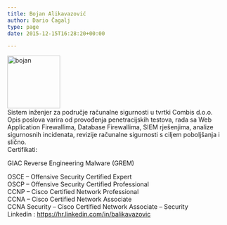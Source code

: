 ```yaml
---
title: Bojan Alikavazović
author: Dario Čagalj
type: page
date: 2015-12-15T16:28:20+00:00

---
```

<img class="alignleft wp-image-2010" src="https://i0.wp.com/www.opensource-osijek.org/wordpress/wp-content/uploads/2015/12/bojan.jpg?resize=120%2C120&#038;ssl=1" alt="bojan" width="120" height="120" srcset="https://i0.wp.com/www.opensource-osijek.org/wordpress/wp-content/uploads/2015/12/bojan.jpg?w=199&ssl=1 199w, https://i0.wp.com/www.opensource-osijek.org/wordpress/wp-content/uploads/2015/12/bojan.jpg?resize=150%2C150&ssl=1 150w, https://i0.wp.com/www.opensource-osijek.org/wordpress/wp-content/uploads/2015/12/bojan.jpg?resize=160%2C160&ssl=1 160w, https://i0.wp.com/www.opensource-osijek.org/wordpress/wp-content/uploads/2015/12/bojan.jpg?resize=320%2C320&ssl=1 320w" sizes="(max-width: 120px) 100vw, 120px" data-recalc-dims="1" />

<div>
</div>

<div>
</div>

<div>
</div>

<div>
</div>

<div>
</div>

<div>
</div>

<div>
</div>

<div>
  Sistem inženjer za područje računalne sigurnosti u tvrtki Combis d.o.o.
</div>

<div>
  Opis poslova varira od provođenja penetracijskih testova, rada sa Web Application Firewallima, Database Firewallima, SIEM rješenjima, analize sigurnosnih incidenata, revizije računalne sigurnosti s ciljem poboljšanja i slično.
</div>

<div>
</div>

<div>
</div>

<div>
</div>

<div>
</div>

<div>
  Certifikati:
</div>

<div>
</div>

<div>
  <p class="pv-accomplishment-entity__title Sans-17px-black-85%">
    GIAC Reverse Engineering Malware (GREM)
  </p>
</div>

<div>
  OSCE &#8211; Offensive Security Certified Expert
</div>

<div>
  OSCP &#8211; Offensive Security Certified Professional
</div>

<div>
  CCNP &#8211; Cisco Certified Network Professional
</div>

<div>
  CCNA &#8211; Cisco Certified Network Associate<br /> CCNA Security &#8211; Cisco Certified Network Associate &#8211; Security
</div>

<div>
</div>

<div>
  Linkedin : <a href="https://hr.linkedin.com/in/balikavazovic">https://hr.linkedin.com/in/balikavazovic</a>
</div>